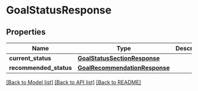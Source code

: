 # GoalStatusResponse

## Properties
Name | Type | Description | Notes
------------ | ------------- | ------------- | -------------
**current_status** | [**GoalStatusSectionResponse**](GoalStatusSectionResponse.md) |  | [optional] 
**recommended_status** | [**GoalRecommendationResponse**](GoalRecommendationResponse.md) |  | [optional] 

[[Back to Model list]](../README.md#documentation-for-models) [[Back to API list]](../README.md#documentation-for-api-endpoints) [[Back to README]](../README.md)


